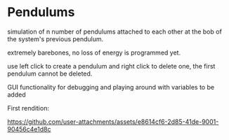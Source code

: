# Pendulums

simulation of n number of pendulums attached to each other at the bob of the system's previous pendulum. 

extremely barebones, no loss of energy is programmed yet. 

use left click to create a pendulum and right click to delete one, the first pendulum cannot be deleted.

GUI functionality for debugging and playing around with variables to be added 


First rendition:

https://github.com/user-attachments/assets/e8614cf6-2d85-41de-9001-90456c4e1d8c

